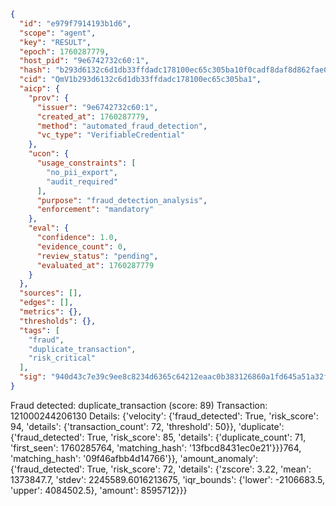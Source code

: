 ```json
{
  "id": "e979f7914193b1d6",
  "scope": "agent",
  "key": "RESULT",
  "epoch": 1760287779,
  "host_pid": "9e6742732c60:1",
  "hash": "b293d6132c6d1db33ffdadc178100ec65c305ba10f0cadf8daf8d862fae019c1",
  "cid": "QmV1b293d6132c6d1db33ffdadc178100ec65c305ba1",
  "aicp": {
    "prov": {
      "issuer": "9e6742732c60:1",
      "created_at": 1760287779,
      "method": "automated_fraud_detection",
      "vc_type": "VerifiableCredential"
    },
    "ucon": {
      "usage_constraints": [
        "no_pii_export",
        "audit_required"
      ],
      "purpose": "fraud_detection_analysis",
      "enforcement": "mandatory"
    },
    "eval": {
      "confidence": 1.0,
      "evidence_count": 0,
      "review_status": "pending",
      "evaluated_at": 1760287779
    }
  },
  "sources": [],
  "edges": [],
  "metrics": {},
  "thresholds": {},
  "tags": [
    "fraud",
    "duplicate_transaction",
    "risk_critical"
  ],
  "sig": "940d43c7e39c9ee8c8234d6365c64212eaac0b383126860a1fd645a51a32f3fb"
}
```

Fraud detected: duplicate_transaction (score: 89)
Transaction: 121000244206130
Details: {'velocity': {'fraud_detected': True, 'risk_score': 94, 'details': {'transaction_count': 72, 'threshold': 50}}, 'duplicate': {'fraud_detected': True, 'risk_score': 85, 'details': {'duplicate_count': 71, 'first_seen': 1760285764, 'matching_hash': '13fbcd8431ec0e21'}}}764, 'matching_hash': '09f46afbb4d14766'}}, 'amount_anomaly': {'fraud_detected': True, 'risk_score': 72, 'details': {'zscore': 3.22, 'mean': 1373847.7, 'stdev': 2245589.6016213675, 'iqr_bounds': {'lower': -2106683.5, 'upper': 4084502.5}, 'amount': 8595712}}}